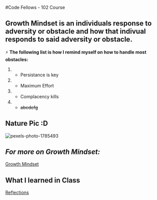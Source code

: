 #Code Fellows - 102 Course

## Growth Mindset is an individuals response to adversity or obstacle and how that indivual responds to said adversity or obstacle.

:zap: **The following list is how I  remind myself on how to handle most obstacles:**

1. - Persistance is key 
2. - Maximum Effort
3. - Complacency kills
4. - ~~abcdefg~~

## Nature Pic :D
![pexels-photo-1785493](https://user-images.githubusercontent.com/71913098/101452693-f179fc80-38e2-11eb-8433-2db9fa643bcd.jpg)

## _For more on Growth Mindset:_
[Growth Mindset](https://www.brainpickings.org/2014/01/29/carol-dweck-mindset/)

## **What I learned in Class**
[Reflections](docs/Reflections.md)
